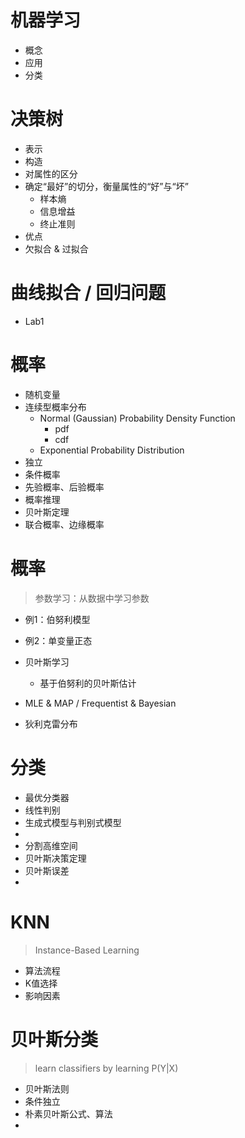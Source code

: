 # 机器学习

- 概念
- 应用
- 分类

# 决策树

- 表示
- 构造
- 对属性的区分
- 确定“最好”的切分，衡量属性的“好”与“坏”
	- 样本熵
	- 信息增益
	- 终止准则
- 优点
- 欠拟合 & 过拟合

# 曲线拟合 / 回归问题

- Lab1

# 概率

- 随机变量
- 连续型概率分布
	- Normal (Gaussian) Probability Density Function
		- pdf
		- cdf
	- Exponential Probability Distribution
- 独立
- 条件概率
- 先验概率、后验概率
- 概率推理
- 贝叶斯定理
- 联合概率、边缘概率

# 概率

> 参数学习：从数据中学习参数

- 例1：伯努利模型
- 例2：单变量正态

- 贝叶斯学习
	- 基于伯努利的贝叶斯估计
- MLE & MAP / Frequentist & Bayesian
- 狄利克雷分布

# 分类

- 最优分类器
- 线性判别
- 生成式模型与判别式模型
- 
- 分割高维空间
- 贝叶斯决策定理
- 贝叶斯误差
- 

# KNN

> Instance-Based Learning

- 算法流程
- K值选择
- 影响因素

# 贝叶斯分类

> learn classifiers by learning P(Y|X)  

- 贝叶斯法则
- 条件独立
- 朴素贝叶斯公式、算法
- 





